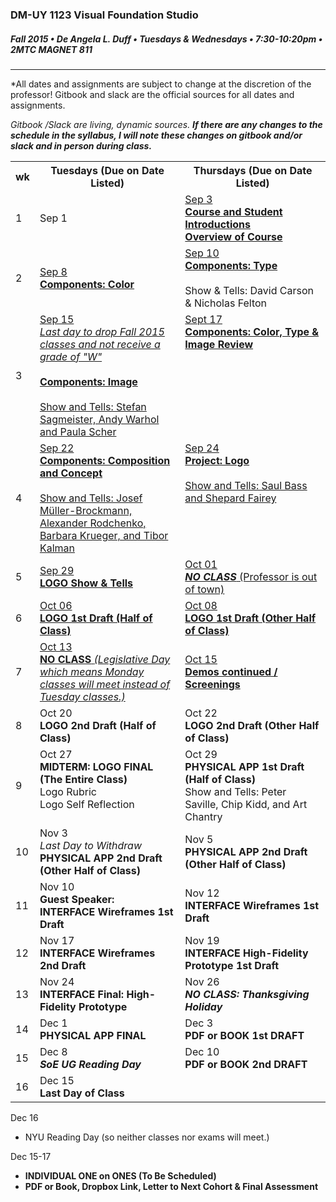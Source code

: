 ### DM-UY 1123 Visual Foundation Studio
##### Fall 2015 • De Angela L. Duff • Tuesdays & Wednesdays • 7:30-10:20pm • 2MTC MAGNET 811 

---

*All dates and assignments are subject to change at the discretion of the professor! Gitbook and slack are the official sources for all dates and assignments.

*Gitbook /Slack are living, dynamic sources. **If there are any changes to the schedule in the syllabus, I will note these changes on gitbook and/or slack and in person during class.***
<table>
    <tr>
        <th width="4%">wk</th>
        <th width="48%">Tuesdays (Due on Date Listed)</th>
        <th width="48%">Thursdays (Due on Date Listed)</th>
    </tr>
    <tr>
        <td>1</td>
        <td>Sep 1<br></td>
        <td><a href="test.md">Sep 3<br><strong>Course and Student Introductions<br>Overview of Course</strong></a></td>
    </tr>
    <tr>
        <td>2</td>
        <td><a href="week_2_detail_sep_8.md">Sep 8<br><strong>Components: Color</strong></a></td>
        <td><a href="week_2_detail_sep_8.md">Sep 10<br><strong>Components: Type</strong></a><br><br>Show & Tells: David Carson & Nicholas Felton</td>
    </tr>
    <tr>
        <td>3</td>
        <td valign="top"><a href="week_3_detail_sep_15.md">Sep 15<br><i>Last day to drop Fall 2015 classes and not receive a grade of "W"</i><br><Br><strong>Components: Image</strong><br><br>Show and Tells: Stefan Sagmeister, Andy Warhol and Paula Scher</a></td>
        <td valign="top"><a href="week_3_detail_sep_15.md">Sept 17<br><strong>Components: Color, Type &amp; Image Review</strong></a></td>
    </tr>
    <tr>
        <td>4</td>
        <td valign="top"><a href="week_4_detail_sep_22.md">Sep 22<br><strong>Components: Composition and Concept</strong><br><br>Show and Tells: Josef Müller-Brockmann, Alexander Rodchenko, Barbara Krueger, and Tibor Kalman</a></td>
        <td valign="top"><a href="week_4_detail_sep_22.md">Sep 24<br><strong>Project: Logo</strong><br><br>Show and Tells: Saul Bass and Shepard Fairey</a></td>
    </tr>
    <tr>
        <td>5</td>
        <td><a href="week_5_detail_sep_29.md">Sep 29<br><strong>LOGO Show & Tells</strong></a></td>
        <td><a href="week_5_detail_sep_29.md">Oct 01<br><strong><i>NO CLASS</i></strong> (Professor is out of town)</i></a></td>
    </tr>
    <tr>
        <td>6</td>
        <td><a href="week_6_detail_oct_6.md">Oct 06<br><strong>LOGO 1st Draft (Half of Class)</strong></a></td>
        <td><a href="week_6_detail_oct_6.md">Oct 08<br><strong>LOGO 1st Draft (Other Half of Class)</strong></a></td>
    </tr>
    <tr>
        <td>7</td>
        <td><a href="week_7_detail_oct_13.md">Oct 13<br><strong>NO CLASS</strong> <i>(Legislative Day which means Monday classes will meet instead of Tuesday classes.)</i></a></td>
        <td><a href="week_7_detail_oct_13.md">Oct 15<br><strong>Demos continued / Screenings</strong></a></td>
    </tr>
    <tr>
        <td>8</td>
        <td>Oct 20<br><strong>LOGO 2nd Draft (Half of Class)</strong></td>
        <td>Oct 22<br><strong>LOGO 2nd Draft (Other Half of Class)</strong></td>
    </tr>
    <tr>
        <td>9</td>
        <td valign="top">Oct 27<br><strong>MIDTERM: LOGO FINAL (The Entire Class)</strong><br>Logo Rubric<br>Logo Self Reflection</td>
        <td valign="top">Oct 29<br><strong>PHYSICAL APP 1st Draft (Half of Class)</strong><br>Show and Tells: Peter Saville, Chip Kidd, and Art Chantry</td>
    </tr>
    <tr>
        <td>10</td>
        <td>Nov 3<br><i>Last Day to Withdraw</i><br><strong>PHYSICAL APP 2nd Draft (Other Half of Class)</strong></td>
        <td>Nov 5<br><strong>PHYSICAL APP 2nd Draft (Other Half of Class)</a></strong></td>
    </tr>
    <tr>
        <td>11</td>
        <td>Nov 10<br><strong>Guest Speaker: <br>INTERFACE Wireframes 1st Draft</strong></td>
        <td>Nov 12<br><strong>INTERFACE Wireframes 1st Draft</strong></strong></td>
    </tr>
    <tr>
        <td>12</td>
        <td>Nov 17<br><strong>INTERFACE Wireframes 2nd Draft</strong></td>
        <td>Nov 19<br><strong>INTERFACE High-Fidelity Prototype 1st Draft</strong></td>
    </tr>
    <tr>
        <td>13</td>
        <td>Nov 24<br><strong>INTERFACE Final: High-Fidelity Prototype</strong></td>
        <td>Nov 26<br><strong><i>NO CLASS: Thanksgiving Holiday</i></strong></td>
    </tr>
    <tr>
        <td>14</td>
        <td>Dec 1<br><strong>PHYSICAL APP FINAL</strong></td>
        <td>Dec 3<br><strong>PDF or BOOK 1st DRAFT</strong></td>
    </tr>
    <tr>
        <td>15</td>
        <td>Dec 8<br><strong><i>SoE UG Reading Day</i></strong></td>
        <td>Dec 10<br><strong>PDF or BOOK 2nd DRAFT</strong></td>
    </tr>
    <tr>
        <td>16</td>
        <td>Dec 15<br><strong>Last Day of Class</strong></td>
        <td></td>
    </tr>
</table>

Dec 16
* NYU Reading Day (so neither classes nor exams will meet.)

Dec 15-17<br>
* **INDIVIDUAL ONE on ONES (To Be Scheduled)**
* **PDF or Book, Dropbox Link, Letter to Next Cohort & Final Assessment**